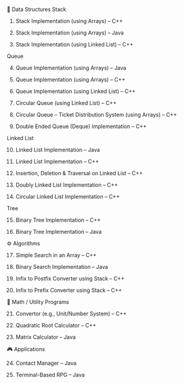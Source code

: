 🧱 Data Structures
Stack

1. Stack Implementation (using Arrays) – C++

2. Stack Implementation (using Arrays) – Java

3. Stack Implementation (using Linked List) – C++

Queue

4. Queue Implementation (using Arrays) – Java

5. Queue Implementation (using Arrays) – C++

6. Queue Implementation (using Linked List) – C++

7. Circular Queue (using Linked List) – C++

8. Circular Queue – Ticket Distribution System (using Arrays) – C++

9. Double Ended Queue (Deque) Implementation – C++

Linked List

10. Linked List Implementation – Java

11. Linked List Implementation – C++

12. Insertion, Deletion & Traversal on Linked List – C++

13. Doubly Linked List Implementation – C++

14. Circular Linked List Implementation – C++

Tree

15. Binary Tree Implementation – C++

16. Binary Tree Implementation – Java

⚙️ Algorithms

17. Simple Search in an Array – C++

18. Binary Search Implementation – Java

19. Infix to Postfix Converter using Stack – C++

20. Infix to Prefix Converter using Stack – C++

🧮 Math / Utility Programs

21. Convertor (e.g., Unit/Number System) – C++

22. Quadratic Root Calculator – C++

23. Matrix Calculator – Java

🎮 Applications

24. Contact Manager – Java

25. Terminal-Based RPG – Java
